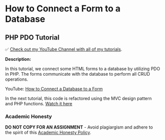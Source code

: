 # How to Connect a Form to a Database

## PHP PDO Tutorial

✅ [Check out my YouTube Channel with all of my tutorials](https://www.youtube.com/DaveGrayTeachesCode).

**Description:**

In this tutorial, we connect some HTML forms to a database by utilizing PDO in PHP. The forms communicate with the database to perform all CRUD operations.

YouTube: [How to Connect a Database to a Form]()

In the next tutorial, this code is refactored using the MVC design pattern and PHP functions. [Watch it here](https://youtu.be/b6c3B-Cgi38)

### Academic Honesty

**DO NOT COPY FOR AN ASSIGNMENT** - Avoid plagiargism and adhere to the spirit of this [Academic Honesty Policy](https://www.freecodecamp.org/news/academic-honesty-policy/).
